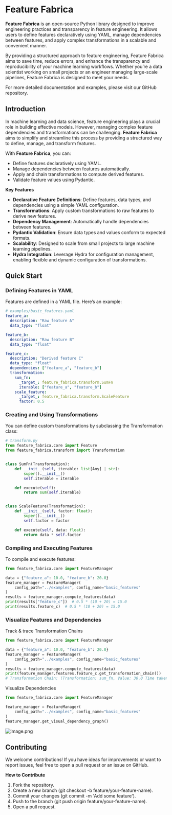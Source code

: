 # Feature Fabrica

**Feature Fabrica** is an open-source Python library designed to improve engineering practices and transparency in feature engineering. It allows users to define features declaratively using YAML, manage dependencies between features, and apply complex transformations in a scalable and convenient manner.

By providing a structured approach to feature engineering, Feature Fabrica aims to save time, reduce errors, and enhance the transparency and reproducibility of your machine learning workflows. Whether you’re a data scientist working on small projects or an engineer managing large-scale pipelines, Feature Fabrica is designed to meet your needs.

For more detailed documentation and examples, please visit our GitHub repository.

## **Introduction**

In machine learning and data science, feature engineering plays a crucial role in building effective models. However, managing complex feature dependencies and transformations can be challenging. **Feature Fabrica** aims to simplify and streamline this process by providing a structured way to define, manage, and transform features.

With **Feature Fabrica**, you can:

- Define features declaratively using YAML.
- Manage dependencies between features automatically.
- Apply and chain transformations to compute derived features.
- Validate feature values using Pydantic.

**Key Features**

- **Declarative Feature Definitions**: Define features, data types, and dependencies using a simple YAML configuration.
- **Transformations**: Apply custom transformations to raw features to derive new features.
- **Dependency Management**: Automatically handle dependencies between features.
- **Pydantic Validation**: Ensure data types and values conform to expected formats.
- **Scalability**: Designed to scale from small projects to large machine learning pipelines.
- **Hydra Integration**: Leverage Hydra for configuration management, enabling flexible and dynamic configuration of transformations.

## **Quick Start**

### **Defining Features in YAML**

Features are defined in a YAML file. Here’s an example:

```yaml
# examples/basic_features.yaml
feature_a:
  description: "Raw feature A"
  data_type: "float"

feature_b:
  description: "Raw feature B"
  data_type: "float"

feature_c:
  description: "Derived feature C"
  data_type: "float"
  dependencies: ["feature_a", "feature_b"]
  transformation:
    sum_fn:
      _target_: feature_fabrica.transform.SumFn
      iterable: ["feature_a", "feature_b"]
    scale_feature:
      _target_: feature_fabrica.transform.ScaleFeature
      factor: 0.5

```

### **Creating and Using Transformations**

You can define custom transformations by subclassing the Transformation class:

```python
# transform.py
from feature_fabrica.core import Feature
from feature_fabrica.transform import Transformation


class SumFn(Transformation):
    def __init__(self, iterable: list[Any] | str):
        super().__init__()
        self.iterable = iterable

    def execute(self):
        return sum(self.iterable)


class ScaleFeature(Transformation):
    def __init__(self, factor: float):
        super().__init__()
        self.factor = factor

    def execute(self, data: float):
        return data * self.factor
```

### **Compiling and Executing Features**

To compile and execute features:

```python
from feature_fabrica.core import FeatureManager

data = {"feature_a": 10.0, "feature_b": 20.0}
feature_manager = FeatureManager(
    config_path="../examples", config_name="basic_features"
)
results = feature_manager.compute_features(data)
print(results["feature_c"])  # 0.5 * (10 + 20) = 15.0
print(results.feature_c)  # 0.5 * (10 + 20) = 15.0
```

### Visualize Features and Dependencies

Track & trace Transformation Chains

```python
from feature_fabrica.core import FeatureManager

data = {"feature_a": 10.0, "feature_b": 20.0}
feature_manager = FeatureManager(
    config_path="../examples", config_name="basic_features"
)
results = feature_manager.compute_features(data)
print(feature_manager.features.feature_c.get_transformation_chain())
# Transformation Chain: (Transformation: sum_fn, Value: 30.0 Time taken: 9.5367431640625e-07 seconds) -> (Transformation: scale_feature, Value: 15.0, Time taken:  9.5367431640625e-07 seconds)
```

Visualize Dependencies

```python
from feature_fabrica.core import FeatureManager

feature_manager = FeatureManager(
    config_path="../examples", config_name="basic_features"
)
feature_manager.get_visual_dependency_graph()
```

![image.png](media/example.png)

## **Contributing**

We welcome contributions! If you have ideas for improvements or want to report issues, feel free to open a pull request or an issue on GitHub.

**How to Contribute**

1. Fork the repository.
2. Create a new branch (git checkout -b feature/your-feature-name).
3. Commit your changes (git commit -m 'Add some feature').
4. Push to the branch (git push origin feature/your-feature-name).
5. Open a pull request.
